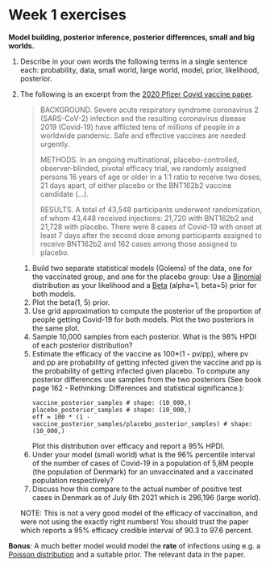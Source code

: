 # Week 1 exercises
**Model building, posterior inference, posterior differences, small and big worlds.**

1. Describe in your own words the following terms in a single sentence each: probability, data, small world, large world, model, prior, likelihood, posterior.

1. The following is an excerpt from the [2020 Pfizer Covid vaccine paper](https://www.nejm.org/doi/full/10.1056/nejmoa2034577).

    > BACKGROUND.
    Severe acute respiratory syndrome coronavirus 2 (SARS-CoV-2) infection and the resulting coronavirus disease 2019 (Covid-19) have afflicted tens of millions of people in a worldwide pandemic. Safe and effective vaccines are needed urgently.
    >
    > METHODS.
    In an ongoing multinational, placebo-controlled, observer-blinded, pivotal efficacy trial, we randomly assigned persons 16 years of age or older in a 1:1 ratio to receive two doses, 21 days apart, of either placebo or the BNT162b2 vaccine candidate (...).
    >
    > RESULTS.
    A total of 43,548 participants underwent randomization, of whom 43,448 received injections: 21,720 with BNT162b2 and 21,728 with placebo. There were 8 cases of Covid-19 with onset at least 7 days after the second dose among participants assigned to receive BNT162b2 and 162 cases among those assigned to placebo.
  
    1. Build two separate statistical models (Golems) of the data, one for the vaccinated group, and one for the placebo group: Use a [Binomial](https://en.wikipedia.org/wiki/Binomial_distribution) distribution as your likelihood and a [Beta](https://en.wikipedia.org/wiki/Beta_distribution) (alpha=1, beta=5) prior for both models.
    1. Plot the beta(1, 5) prior. 
    1. Use grid approximation to compute the posterior of the proportion of people getting Covid-19 for both models. Plot the two posteriors in the same plot. 
    1. Sample 10,000 samples from each posterior. What is the 98% HPDI of each posterior distribution?
    1. Estimate the efficacy of the vaccine as 100*(1 - pv/pp), where pv and pp are probability of getting infected given the vaccine and pp is the probability of getting infected given placebo. To compute any posterior differences use samples from the two posteriors (See book page 162 - Rethinking: Differences and statistical significance.): 
        ```
       vaccine_posterior_samples # shape: (10_000,)
       placebo_posterior_samples # shape: (10_000,)
       eff = 100 * (1 - vaccine_posterior_samples/placebo_posterior_samples) # shape: (10_000,)      
       ```
       Plot this distribution over efficacy and report a 95% HPDI. 
    1. Under your model (small world) what is the 96% percentile interval of the number of cases of Covid-19 in a population of 5,8M people (the population of Denmark) for an unvaccinated and a vaccinated population respectively?
    1. Discuss how this compare to the actual number of positive test cases in Denmark as of July 6th 2021 which is 296,196 (large world).

    NOTE: This is not a very good model of the efficacy of vaccination, and were not using the exactly right numbers! 
    You should trust the paper which reports a 95% efficacy credible interval of 90.3 to 97.6 percent. 

**Bonus**: A much better model would model the **rate** of infections using e.g. a [Poisson distribution](https://en.wikipedia.org/wiki/Poisson_distribution) and a suitable prior. The relevant data in the paper. 

 